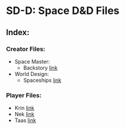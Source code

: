 # **SD-D: Space D&D Files**

## **Index:**

### Creator Files:
* Space Master:
	- Backstory [link](https://fiaan.github.io/SD-D/SM/BackstoryNotes)
* World Design:
	- Spaceships [link](https://fiaan.github.io/SD-D/Ships/Spaceships)

### Player Files:
* Krin [link](https://fiaan.github.io/SD-D/KrinIndex)
* Nek [link](https://fiaan.github.io/SD-D/NekIndex)
* Taas [link](https://fiaan.github.io/SD-D/TaasIndex)
